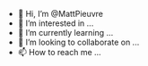 - 👋 Hi, I’m @MattPieuvre
- 👀 I’m interested in ...
- 🌱 I’m currently learning ...
- 💞️ I’m looking to collaborate on ...
- 📫 How to reach me ...

<!---
MattPieuvre/MattPieuvre is a ✨ special ✨ repository because its `README.md` (this file) appears on your GitHub profile.
You can click the Preview link to take a look at your changes.
--->

